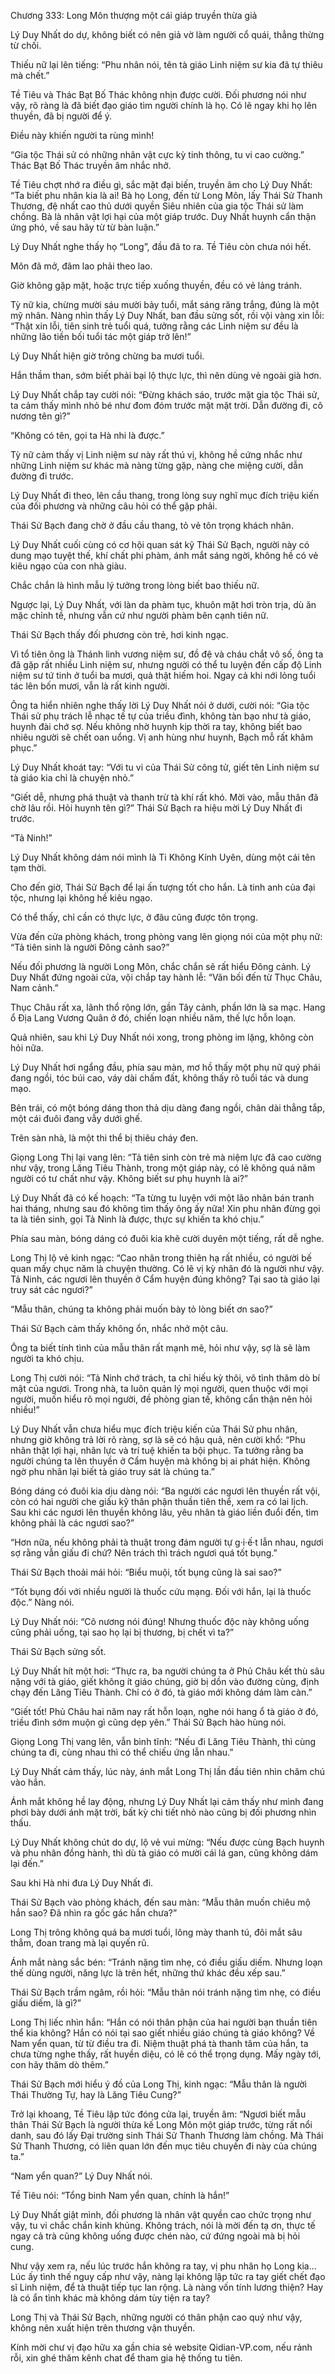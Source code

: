Chương 333: Long Môn thượng một cái giáp truyền thừa giả

Lý Duy Nhất do dự, không biết có nên giả vờ làm người cổ quái, thẳng thừng từ chối.

Thiếu nữ lại lên tiếng: “Phu nhân nói, tên tà giáo Linh niệm sư kia đã tự thiêu mà chết.”

Tề Tiêu và Thác Bạt Bố Thác không nhịn được cười. Đối phương nói như vậy, rõ ràng là đã biết đạo giáo tìm người chính là họ. Có lẽ ngay khi họ lên thuyền, đã bị người để ý.

Điều này khiến người ta rùng mình!

“Gia tộc Thái sử có những nhân vật cực kỳ tinh thông, tu vi cao cường.” Thác Bạt Bố Thác truyền âm nhắc nhở.

Tề Tiêu chợt nhớ ra điều gì, sắc mặt đại biến, truyền âm cho Lý Duy Nhất: “Ta biết phu nhân kia là ai! Bà họ Long, đến từ Long Môn, lấy Thái Sử Thanh Thương, đệ nhất cao thủ dưới quyền Siêu nhiên của gia tộc Thái sử làm chồng. Bà là nhân vật lợi hại của một giáp trước. Duy Nhất huynh cẩn thận ứng phó, về sau hãy từ từ bàn luận.”

Lý Duy Nhất nghe thấy họ “Long”, đầu đã to ra. Tề Tiêu còn chưa nói hết.

Môn đã mở, đâm lao phải theo lao.

Giờ không gặp mặt, hoặc trực tiếp xuống thuyền, đều có vẻ lảng tránh.

Tỳ nữ kia, chừng mười sáu mười bảy tuổi, mắt sáng răng trắng, đúng là một mỹ nhân. Nàng nhìn thấy Lý Duy Nhất, ban đầu sửng sốt, rồi vội vàng xin lỗi: “Thật xin lỗi, tiên sinh trẻ tuổi quá, tưởng rằng các Linh niệm sư đều là những lão tiền bối tuổi tác một giáp trở lên!”

Lý Duy Nhất hiện giờ trông chừng ba mươi tuổi.

Hắn thầm than, sớm biết phải bại lộ thực lực, thì nên dùng vẻ ngoài già hơn.

Lý Duy Nhất chắp tay cười nói: “Đừng khách sáo, trước mặt gia tộc Thái sử, ta cảm thấy mình nhỏ bé như đom đóm trước mặt mặt trời. Dẫn đường đi, cô nương tên gì?”

“Không có tên, gọi ta Hà nhi là được.”

Tỳ nữ cảm thấy vị Linh niệm sư này rất thú vị, không hề cứng nhắc như những Linh niệm sư khác mà nàng từng gặp, nàng che miệng cười, dẫn đường đi trước.

Lý Duy Nhất đi theo, lên cầu thang, trong lòng suy nghĩ mục đích triệu kiến của đối phương và những câu hỏi có thể gặp phải.

Thái Sử Bạch đang chờ ở đầu cầu thang, tỏ vẻ tôn trọng khách nhân.

Lý Duy Nhất cuối cùng có cơ hội quan sát kỹ Thái Sử Bạch, người này có dung mạo tuyệt thế, khí chất phi phàm, ánh mắt sáng ngời, không hề có vẻ kiêu ngạo của con nhà giàu.

Chắc chắn là hình mẫu lý tưởng trong lòng biết bao thiếu nữ.

Ngược lại, Lý Duy Nhất, với làn da phàm tục, khuôn mặt hơi tròn trịa, dù ăn mặc chỉnh tề, nhưng vẫn cứ như người phàm bên cạnh tiên nữ.

Thái Sử Bạch thấy đối phương còn trẻ, hơi kinh ngạc.

Vì tổ tiên ông là Thánh linh vương niệm sư, đồ đệ và cháu chắt vô số, ông ta đã gặp rất nhiều Linh niệm sư, nhưng người có thể tu luyện đến cấp độ Linh niệm sư tứ tinh ở tuổi ba mươi, quả thật hiếm hoi. Ngay cả khi nới lỏng tuổi tác lên bốn mươi, vẫn là rất kinh người.

Ông ta hiển nhiên nghe thấy lời Lý Duy Nhất nói ở dưới, cười nói: “Gia tộc Thái sử phụ trách lễ nhạc tế tự của triều đình, không tàn bạo như tà giáo, huynh đài chớ sợ. Nếu không nhờ huynh kịp thời ra tay, không biết bao nhiêu người sẽ chết oan uổng. Vị anh hùng như huynh, Bạch mỗ rất khâm phục.”

Lý Duy Nhất khoát tay: “Với tu vi của Thái Sử công tử, giết tên Linh niệm sư tà giáo kia chỉ là chuyện nhỏ.”

“Giết dễ, nhưng phá thuật và thanh trừ tà khí rất khó. Mời vào, mẫu thân đã chờ lâu rồi. Hỏi huynh tên gì?” Thái Sử Bạch ra hiệu mời Lý Duy Nhất đi trước.

“Tả Ninh!”

Lý Duy Nhất không dám nói mình là Ti Không Kính Uyên, dùng một cái tên tạm thời.

Cho đến giờ, Thái Sử Bạch để lại ấn tượng tốt cho hắn. Là tinh anh của đại tộc, nhưng lại không hề kiêu ngạo.

Có thể thấy, chỉ cần có thực lực, ở đâu cũng được tôn trọng.

Vừa đến cửa phòng khách, trong phòng vang lên giọng nói của một phụ nữ: “Tả tiên sinh là người Đông cảnh sao?”

Nếu đối phương là người Long Môn, chắc chắn sẽ rất hiểu Đông cảnh. Lý Duy Nhất đứng ngoài cửa, vội chắp tay hành lễ: “Vãn bối đến từ Thục Châu, Nam cảnh.”

Thục Châu rất xa, lãnh thổ rộng lớn, gần Tây cảnh, phần lớn là sa mạc. Hang ổ Địa Lang Vương Quân ở đó, chiến loạn nhiều năm, thế lực hỗn loạn.

Quả nhiên, sau khi Lý Duy Nhất nói xong, trong phòng im lặng, không còn hỏi nữa.

Lý Duy Nhất hơi ngẩng đầu, phía sau màn, mơ hồ thấy một phụ nữ quý phái đang ngồi, tóc búi cao, váy dài chấm đất, không thấy rõ tuổi tác và dung mạo.

Bên trái, có một bóng dáng thon thả dịu dàng đang ngồi, chân dài thẳng tắp, một cái đuôi đang vẫy dưới ghế.

Trên sàn nhà, là một thi thể bị thiêu cháy đen.

Giọng Long Thị lại vang lên: “Tả tiên sinh còn trẻ mà niệm lực đã cao cường như vậy, trong Lăng Tiêu Thành, trong một giáp này, có lẽ không quá năm người có tư chất như vậy. Không biết sư phụ huynh là ai?”

Lý Duy Nhất đã có kế hoạch: “Ta từng tu luyện với một lão nhân bán tranh hai tháng, nhưng sau đó không tìm thấy ông ấy nữa! Xin phu nhân đừng gọi ta là tiên sinh, gọi Tả Ninh là được, thực sự khiến ta khó chịu.”

Phía sau màn, bóng dáng có đuôi kia khẽ cười duyên một tiếng, rất dễ nghe.

Long Thị lộ vẻ kinh ngạc: “Cao nhân trong thiên hạ rất nhiều, có người bế quan mấy chục năm là chuyện thường. Có lẽ vị kỳ nhân đó là người như vậy. Tả Ninh, các ngươi lên thuyền ở Cẩm huyện đúng không? Tại sao tà giáo lại truy sát các ngươi?”

“Mẫu thân, chúng ta không phải muốn bày tỏ lòng biết ơn sao?”

Thái Sử Bạch cảm thấy không ổn, nhắc nhở một câu.

Ông ta biết tính tình của mẫu thân rất mạnh mẽ, hỏi như vậy, sợ là sẽ làm người ta khó chịu.

Long Thị cười nói: “Tả Ninh chớ trách, ta chỉ hiếu kỳ thôi, vô tình thăm dò bí mật của ngươi. Trong nhà, ta luôn quản lý mọi người, quen thuộc với mọi người, muốn hiểu rõ mọi người, đề phòng gian tế, không cẩn thận nên hỏi nhiều!”

Lý Duy Nhất vẫn chưa hiểu mục đích triệu kiến của Thái Sử phu nhân, nhưng giờ không trả lời rõ ràng, sợ là sẽ có hậu quả, nên cười khổ: “Phu nhân thật lợi hại, nhãn lực và trí tuệ khiến ta bội phục. Ta tưởng rằng ba người chúng ta lên thuyền ở Cẩm huyện mà không bị ai phát hiện. Không ngờ phu nhân lại biết tà giáo truy sát là chúng ta.”

Bóng dáng có đuôi kia dịu dàng nói: “Ba người các ngươi lên thuyền rất vội, còn có hai người che giấu kỹ thân phận thuần tiên thể, xem ra có lai lịch. Sau khi các ngươi lên thuyền không lâu, yêu nhân tà giáo liền đuổi đến, tìm không phải là các ngươi sao?”

“Hơn nữa, nếu không phải tà thuật trong đám người tự g·i·ế·t lẫn nhau, ngươi sợ rằng vẫn giấu đi chứ? Nên trách thì trách ngươi quá tốt bụng.”

Thái Sử Bạch thoải mái hỏi: “Biểu muội, tốt bụng cũng là sai sao?”

“Tốt bụng đối với nhiều người là thuốc cứu mạng. Đối với hắn, lại là thuốc độc.” Nàng nói.

Lý Duy Nhất nói: “Cô nương nói đúng! Nhưng thuốc độc này không uống cũng phải uống, tại sao họ lại bị thương, bị chết vì ta?”

Thái Sử Bạch sửng sốt.

Lý Duy Nhất hít một hơi: “Thực ra, ba người chúng ta ở Phủ Châu kết thù sâu nặng với tà giáo, giết không ít giáo chúng, giờ bị dồn vào đường cùng, định chạy đến Lăng Tiêu Thành. Chỉ có ở đó, tà giáo mới không dám làm càn.”

“Giết tốt! Phủ Châu hai năm nay rất hỗn loạn, nghe nói hang ổ tà giáo ở đó, triều đình sớm muộn gì cũng dẹp yên.” Thái Sử Bạch hào hùng nói.

Giọng Long Thị vang lên, vẫn bình tĩnh: “Nếu đi Lăng Tiêu Thành, thì cùng chúng ta đi, cùng nhau thì có thể chiếu ứng lẫn nhau.”

Lý Duy Nhất cảm thấy, lúc này, ánh mắt Long Thị lần đầu tiên nhìn chăm chú vào hắn.

Ánh mắt không hề lay động, nhưng Lý Duy Nhất lại cảm thấy như mình đang phơi bày dưới ánh mặt trời, bất kỳ chi tiết nhỏ nào cũng bị đối phương nhìn thấu.

Lý Duy Nhất không chút do dự, lộ vẻ vui mừng: “Nếu được cùng Bạch huynh và phu nhân đồng hành, thì dù tà giáo có mười cái lá gan, cũng không dám lại đến.”

Sau khi Hà nhi đưa Lý Duy Nhất đi.

Thái Sử Bạch vào phòng khách, đến sau màn: “Mẫu thân muốn chiêu mộ hắn sao? Đã nhìn ra gốc gác hắn chưa?”

Long Thị trông không quá ba mươi tuổi, lông mày thanh tú, đôi mắt sâu thẳm, đoan trang mà lại quyến rũ.

Ánh mắt nàng sắc bén: “Tránh nặng tìm nhẹ, có điều giấu diếm. Nhưng loạn thế dùng người, năng lực là trên hết, những thứ khác đều xếp sau.”

Thái Sử Bạch trầm ngâm, rồi hỏi: “Mẫu thân nói tránh nặng tìm nhẹ, có điều giấu diếm, là gì?”

Long Thị liếc nhìn hắn: “Hắn có nói thân phận của hai người bạn thuần tiên thể kia không? Hắn có nói tại sao giết nhiều giáo chúng tà giáo không? Về Nam yển quan, từ từ điều tra đi. Niệm thuật phá tà thanh tâm của hắn, ta chưa từng nghe thấy, rất huyền diệu, có lẽ có thể trọng dụng. Mấy ngày tới, con hãy thăm dò thêm.”

Thái Sử Bạch mới hiểu ý đồ của Long Thị, kinh ngạc: “Mẫu thân là người Thái Thường Tự, hay là Lăng Tiêu Cung?”

Trở lại khoang, Tề Tiêu lập tức đóng cửa lại, truyền âm: “Ngươi biết mẫu thân Thái Sử Bạch là người thừa kế Long Môn một giáp trước, từng rất nổi danh, sau đó lấy Đại trường sinh Thái Sử Thanh Thương làm chồng. Mà Thái Sử Thanh Thương, có liên quan lớn đến mục tiêu chuyến đi này của chúng ta.”

“Nam yển quan?” Lý Duy Nhất nói.

Tề Tiêu nói: “Tổng binh Nam yển quan, chính là hắn!”

Lý Duy Nhất giật mình, đối phương là nhân vật quyền cao chức trọng như vậy, tu vi chắc chắn kinh khủng. Không trách, nói là mời đến tạ ơn, thực tế ngay cả trà cũng không uống được chén nào, cứ đứng ngoài mà bị hỏi cung.

Như vậy xem ra, nếu lúc trước hắn không ra tay, vị phu nhân họ Long kia...
Lúc ấy tình thế nguy cấp như vậy, nàng lại không lập tức ra tay giết chết đạo sĩ Linh niệm, để tà thuật tiếp tục lan rộng. Là nàng vốn tính lương thiện? Hay là có ẩn tình khác mà không dám tùy tiện ra tay?

Long Thị và Thái Sử Bạch, những người có thân phận cao quý như vậy, không nên xuất hiện trên thương vận thuyền.

Kính mời chư vị đạo hữu xa gần chia sẻ website Qidian-VP.com, nếu rảnh rỗi, xin ghé thăm kênh chat để tham gia hệ thống tu tiên.
